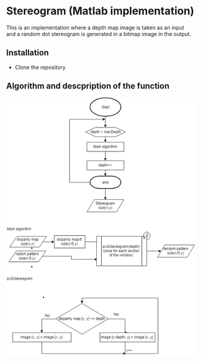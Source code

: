 # Stereogram (Matlab implementation)
This is an implementation where a depth map image is taken as an input and a random dot stereogram is generated in a bitmap image in the output.

## Installation
- Clone the repository 


## Algorithm and descpription of the function
<p align="center"> 
<img src="flowdiagram.png">
</p>